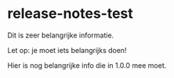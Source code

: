 # release-notes-test

Dit is zeer belangrijke informatie.

Let op: je moet iets belangrijks doen!

Hier is nog belangrijke info die in 1.0.0 mee moet.
